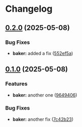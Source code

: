 # Changelog

## [0.2.0](https://github.com/emilgp/releaseme-releaseit-commitlint/compare/baker@0.1.0...${npm.name}@0.2.0) (2025-05-08)

### Bug Fixes

* **baker:** added a fix ([552ef5a](https://github.com/emilgp/releaseme-releaseit-commitlint/commit/552ef5ac9d9699cf06b10d5ffa6b8eece8352c79))

## [0.1.0](https://github.com/emilgp/releaseme-releaseit-commitlint/compare/baker@0.0.2...${npm.name}@0.1.0) (2025-05-08)

### Features

* **baker:** another one ([9649406](https://github.com/emilgp/releaseme-releaseit-commitlint/commit/9649406546695b9a5e088047ca807bbf1d4b1adc))

### Bug Fixes

* **baker:** another fix ([7c42b23](https://github.com/emilgp/releaseme-releaseit-commitlint/commit/7c42b23e72771660107273d51255271a4e140952))
